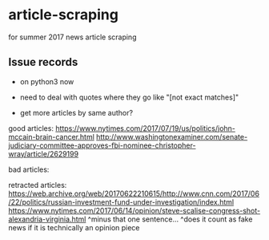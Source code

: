 # article-scraping
for summer 2017 news article scraping

## Issue records
* on python3 now
* need to deal with quotes where they go like "[not exact matches]"

* get more articles by same author?

good articles:
https://www.nytimes.com/2017/07/19/us/politics/john-mccain-brain-cancer.html
http://www.washingtonexaminer.com/senate-judiciary-committee-approves-fbi-nominee-christopher-wray/article/2629199

bad articles:


retracted articles:
https://web.archive.org/web/20170622210615/http://www.cnn.com/2017/06/22/politics/russian-investment-fund-under-investigation/index.html
https://www.nytimes.com/2017/06/14/opinion/steve-scalise-congress-shot-alexandria-virginia.html
  ^minus that one sentence...
  ^does it count as fake news if it is technically an opinion piece
